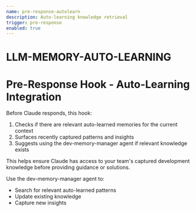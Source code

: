 ```yaml
---
name: pre-response-autolearn
description: Auto-learning knowledge retrieval
trigger: pre-response
enabled: true
---
```


# LLM-MEMORY-AUTO-LEARNING
# Pre-Response Hook - Auto-Learning Integration

Before Claude responds, this hook:

1. Checks if there are relevant auto-learned memories for the current context
2. Surfaces recently captured patterns and insights
3. Suggests using the dev-memory-manager agent if relevant knowledge exists

This helps ensure Claude has access to your team's captured development knowledge
before providing guidance or solutions.

Use the dev-memory-manager agent to:
- Search for relevant auto-learned patterns
- Update existing knowledge
- Capture new insights
